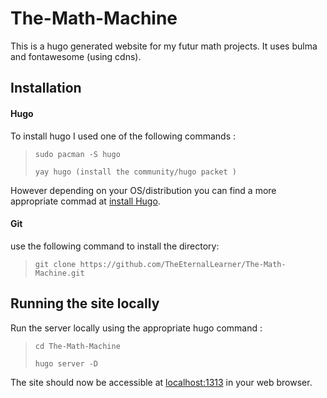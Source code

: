 # The-Math-Machine

This is a hugo generated website for my futur math projects. It uses bulma and fontawesome (using cdns).

## Installation

#### Hugo

To install hugo I used one of the following commands :
> `sudo pacman -S hugo`
>
> `yay hugo (install the community/hugo packet )`

However depending on your OS/distribution you can find a more appropriate commad at [install Hugo][1].

#### Git

use the following command to install the directory:
> `git clone https://github.com/TheEternalLearner/The-Math-Machine.git`

## Running the site locally

Run the server locally using the appropriate hugo command :
> `cd The-Math-Machine`
>
> `hugo server -D`

The site should now be accessible at [localhost:1313][2] in your web browser.

<!-- LINKS -->
[1]: <https://gohugo.io/getting-started/installing/>
[2]: <http://localhost:1313/>
